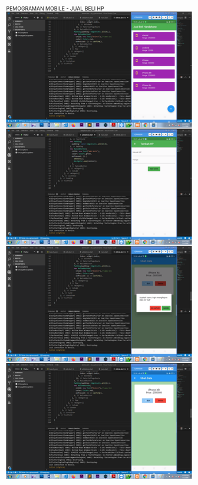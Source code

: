 PEMOGRAMAN MOBILE - JUAL BELI HP
![Github Logo](https://github.com/Riantikinasih/UTS-PEMOGRAMANMOBILE/blob/master/hasil/halaman-awal.png)
![Github Logo](https://github.com/Riantikinasih/UTS-PEMOGRAMANMOBILE/blob/master/hasil/Add.png)
![Github Logo](https://github.com/Riantikinasih/UTS-PEMOGRAMANMOBILE/blob/master/hasil/Delete.png)
![Github Logo](https://github.com/Riantikinasih/UTS-PEMOGRAMANMOBILE/blob/master/hasil/edit.png)
